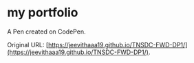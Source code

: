 # my portfolio

A Pen created on CodePen.

Original URL: [https://jeevithaaa19.github.io/TNSDC-FWD-DP1/](https://jeevithaaa19.github.io/TNSDC-FWD-DP1/).


